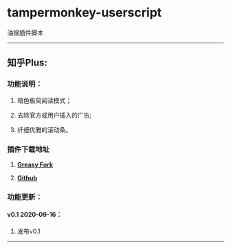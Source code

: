 # tampermonkey-userscript
油猴插件脚本

---

## 知乎Plus:

### 功能说明：

  1. 暗色极简阅读模式；

  2. 去除官方或用户插入的广告;

  3. 纤细优雅的滚动条。

### 插件下载地址

1. [**Greasy Fork**](https://greasyfork.org/zh-CN/scripts/411416-%E7%9F%A5%E4%B9%8Eplus)

2. [**Github**](https://github.com/gaofanghuang/tampermonkey-userscript/blob/master/zhihuplus/zhihuplus.js)

### 功能更新：

#### v0.1 2020-09-16：

  1. 发布v0.1

---
